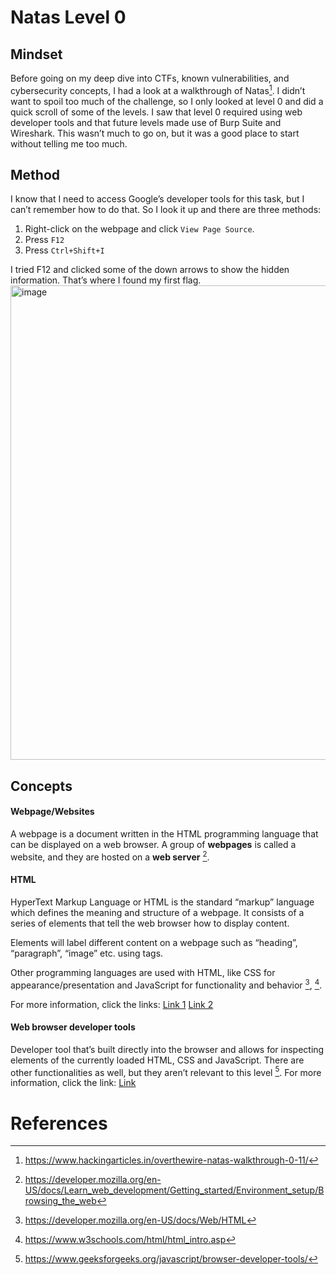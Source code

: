 # Natas Level 0

## Mindset
Before going on my deep dive into CTFs, known vulnerabilities, and cybersecurity concepts, I had a look at a walkthrough of Natas[^1]. I didn’t want to spoil too much of the challenge, so I only looked at level 0 and did a quick scroll of some of the levels. I saw that level 0 required using web developer tools and that future levels made use of Burp Suite and Wireshark. This wasn’t much to go on, but it was a good place to start without telling me too much. 

## Method
I know that I need to access Google’s developer tools for this task, but I can’t remember how to do that. So I look it up and there are three methods:
1.	Right-click on the webpage and click `View Page Source`.
2.	Press `F12`
3.	Press `Ctrl+Shift+I`

I tried F12 and clicked some of the down arrows to show the hidden information. That’s where I found my first flag.
<img width="1920" height="759" alt="image" src="https://github.com/user-attachments/assets/d9011f71-74b9-4ac9-b1e8-028bd2512b12" />

## Concepts
#### Webpage/Websites
A webpage is a document written in the HTML programming language that can be displayed on a web browser. A group of **webpages** is called a website, and they are hosted on a **web server** [^2].

#### HTML
HyperText Markup Language or HTML is the standard “markup” language which defines the meaning and structure of a webpage. It consists of a series of elements that tell the web browser how to display content.

Elements will label different content on a webpage such as “heading”, “paragraph”, “image” etc. using tags.  

Other programming languages are used with HTML, like CSS for appearance/presentation and JavaScript for functionality and behavior [^3], [^4].  

For more information, click the links:
[Link 1](https://developer.mozilla.org/en-US/docs/Web/HTML)
[Link 2](https://www.w3schools.com/html/html_intro.asp)

#### Web browser developer tools
Developer tool that’s built directly into the browser and allows for inspecting elements of the currently loaded HTML, CSS and JavaScript. There are other functionalities as well, but they aren’t relevant to this level [^5]. For more information, click the link: [Link](https://www.geeksforgeeks.org/javascript/browser-developer-tools/)

# References
[^1]: https://www.hackingarticles.in/overthewire-natas-walkthrough-0-11/
[^2]: https://developer.mozilla.org/en-US/docs/Learn_web_development/Getting_started/Environment_setup/Browsing_the_web
[^3]: https://developer.mozilla.org/en-US/docs/Web/HTML
[^4]: https://www.w3schools.com/html/html_intro.asp
[^5]: https://www.geeksforgeeks.org/javascript/browser-developer-tools/
